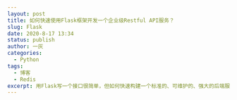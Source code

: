 ```yaml
---
layout: post
title: 如何快速使用Flask框架开发一个企业级Restful API服务？
slug: Flask
date: 2020-8-17 13:34
status: publish
author: 一灰
categories: 
  - Python
tags: 
  - 博客
  - Redis
excerpt: 用Flask写一个接口很简单，但如何快速构建一个标准的、可维护的、强大的后端服务呢？
---
```



